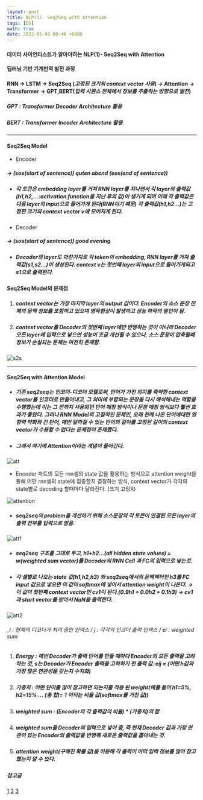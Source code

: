 ```yaml
---
layout: post
title: NLP(1)- Seq2Seq with Attention
tags: [DS]
math: true
date: 2022-05-08 00:46 +0800
---
```



#### 데이터 사이언티스트가 알아야하는 NLP(1)- Seq2Seq with Attention

**딥러닝 기반 기계번역 발전 과정**
#### RNN → LSTM → Seq2Seq (_고정된 크기의 context vector 사용_) → Attention → Transformer → GPT,BERT(_입력 시퀀스 전체에서 정보를 추출하는 방향으로 발전_)

##### GPT : Transformer Decoder Architecture 활용
##### BERT : Transformer Incoder Architecture 활용


***

#### Seq2Seq Model

- Encoder

##### → *(sos(start of sentence))* quten abend *(eos(end of sentence))*

- ##### 각 토큰은 embedding layer를 거쳐 RNN layer를 지나면서 각 layer의 출력값(h1,h2,...:activation function을 지난 후의 값)이 생기게 되며 이떄 각 출력값은 다음 layer의 input으로 들어가게 된다(RNN이기 떄문) 각 출력값(h1,h2...)는 고정된 크기의 context vector v에 모아지게 된다.

- Decoder
##### → *(sos(start of sentence))* good evening

- ##### Decoder의 layer도 마찬가지로 각 token이 embedding, RNN layer를 거쳐 출력값(s1,s2...)이 생성된다. context v는 첫번째 layer의 input으로 들어가게되고 s1으로 출력된다.


**Seq2Seq Model의 문제점**

1. ##### context vector는 가장 마지막 layer의 output 값이다. Encoder의 소스 문장 전체의 문맥 정보를 포함하고 있으며 **병목현상**이 발생하고 성능 하락의 원인이 됨.

2. ##### context vector를 Decoder의 첫번째 layer에만 반영하는 것이 아니라 Decoder 모든 layer에 입력으로 넣으면 성능이 조금 개선될 수 있으나, 소스 문장이 압축될때 정보가 손실되는 문제는 여전히 존재함.

![s2s](https://blog.kakaocdn.net/dn/bRFQ50/btqLmreAOn1/B0sCkXZBx1RwbTMYl6BUE0/img.png)



***



#### Seq2Seq with Attention Model

- ##### _기존 seq2seq는 인코더-디코더 모델로써, **단어가 가진 의미를 축약**한 context vector를 인코더로 만들어내고, 그 의미에 부합되는 문장을 다시 해석해내는 역할을 수행했는데 이는 그 전까지 사용되던 단어 매칭 방식이나 문장 매칭 방식보다 훨씬 효과가 좋았다. 그러나 RNN Model의 고질적인 문제인, 오래 전에 나온 단어에대한 영향력 약화와 긴 단어, 매번 달라질 수 있는 단어의 길이를 고정된 길이의 context vector가 수용할 수 없다는 문제점이 존재했다._

- ##### 그래서 여기에 Attention이라는 개념이 들어간다.

![att](https://img1.daumcdn.net/thumb/R1280x0/?scode=mtistory2&fname=https%3A%2F%2Fblog.kakaocdn.net%2Fdn%2FbiwAkm%2FbtqLmq04wDm%2FUVOAX9iOKAK3IHNseX44GK%2Fimg.jpg)

- Encoder 파트의 모든 rnn셀의 state 값을 활용하는 방식으로 attention weight을 통해 어떤 rnn셀의 state에 집중할지 결정하는 방식, context vector가 각각의 state별로 decoding 할때마다 달라진다. (크기 고정X)

![attention](https://blog.kakaocdn.net/dn/c2RVFc/btroLDNAcRk/GMIjR0fLgrBHkWN3ruM2l0/img.png)

- ##### seq2seq의 problem을 개선하기 위해 소스문장의 각 토큰이 연결된 모든 layer의 출력 전부를 입력으로 받음.


![att1](https://velog.velcdn.com/images/seojeongbin/post/020b2f44-1b5c-4290-b57c-498d4a566c95/image.png)


- ##### seq2seq 구조를 그대로 두고, h1+h2...(all hidden state values) = w(weighted sum vector)를 Decoder의 RNN Cell 과 FC의 입력으로 넣는것.
- ##### 각 셀별로 나오는 state 값(h1,h2,h3) 와 seq2seq에서의 문맥벡터인 h3를 FC input 값으로 넣으면 이 값이 softmax에 넣어서 attention weight이 나온다. → 이 값이 첫번째 context vector인 cv1이 된다.(0.9h1 + 0.0h2 + 0.1h3) → cv1과 start vector를 받아서 NaN을 출력한다.


![att2](https://img1.daumcdn.net/thumb/R1280x0/?scode=mtistory2&fname=https%3A%2F%2Fblog.kakaocdn.net%2Fdn%2FbDdx1t%2FbtroJDHNUdx%2Fc66TFfmZPnbxWCdL4nrkx1%2Fimg.png)

###### _i : 현재의 디코더가 처리 중인 인덱스 / j : 각각의 인코더 출력 인덱스 / **c**i : weighted sum

1. ##### Energy : 매번 Decoder가 출력 단어를 만들 때마다 Encoder의 모든 출력을 고려하는 것, s는 Decoder가 Encoder 출력을 고혀하기 전 출력 값. **e**ij = (어떤 h값과 가장 많은 연관성을 갖는지 수치화)

2. ##### 가중치 : 어떤 단어를 많이 참고하면 되는지를 적용 된 weight(예를 들어 h1=5%, h2=15% ... (총 합)= 1 이되는 비율 값(softmax를 거친 값))

3. ##### weighted sum : (Encoder의 각 출력값의 비율) * (가중치)의 합

4. ##### weighted sum을 Decoder의 입력으로 넣어 줌, 즉 현재 Decoder 값과 가장 연관이 있는 Encoder의 출력값을 반영해 새로운 출력값을 뽑아내는 것.

5. ##### attention weight(구해진 확률 값)을 이용해 각 출력이 어떠 입력 정보를 많이 참고했는지 알 수 있다.




##### _참고글_   
[1](https://ebbnflow.tistory.com/316)
[2](https://wikidocs.net/24996)
[3](https://velog.io/@seojeongbin/Seq2Seq-%EA%B7%B8%EB%A6%AC%EA%B3%A0-Attention)
